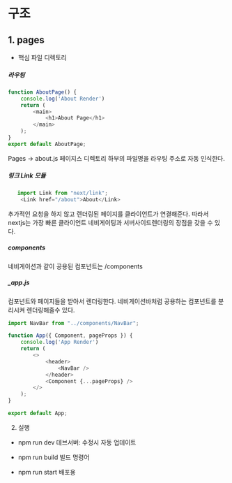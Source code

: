 # 구조

## 1. pages
   - 핵심 파일 디렉토리
##### 라우팅
```javascript
function AboutPage() {
    console.log('About Render')
    return (
        <main>
            <h1>About Page</h1>
        </main>
    );
}
export default AboutPage;
```
Pages
   -> about.js
페이지스 디렉토리 하부의 파일명을 라우팅 주소로 자동 인식한다.


##### 링크 Link 모듈
```javascript
   import Link from "next/link";
    <Link href="/about">About</Link>
```
추가적인 요청을 하지 않고 렌더링된 페이지를 
클라이언트가 연결해준다.
따라서 nextjs는 가장 빠른 클라이언트 네비게이팅과 
서버사이드렌더링의 장점을 갖을 수 있다.


##### components
네비게이션과 같이 공용된 컴포넌트는
/components

##### _app.js
컴포넌트와 페이지들을 받아서 렌더링한다.
네비게이션바처럼 공용하는 컴포넌트를 분리시켜 렌더링해줄수 있다.
```javascript
import NavBar from "../components/NavBar";

function App({ Component, pageProps }) {
    console.log('App Render')
    return (
        <>
            <header>
                <NavBar />
            </header>
            <Component {...pageProps} />
        </>
    );
}

export default App;
```



2. 실행

- npm run dev 
   데브서버: 수정시 자동 업데이트

- npm run build
   빌드 명령어
- npm run start
   배포용 
